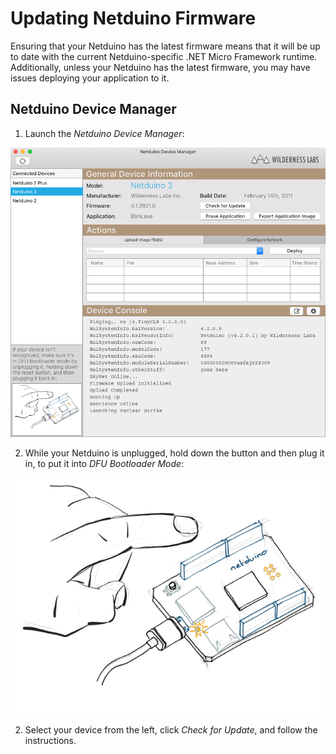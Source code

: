 # Updating Netduino Firmware

Ensuring that your Netduino has the latest firmware means that it will be up to date with the current Netduino-specific .NET Micro Framework runtime. Additionally, unless your Netduino has the latest firmware, you may have issues deploying your application to it.

## Netduino Device Manager

1. Launch the _Netduino Device Manager_:

![](Updating_Firmware/Netduino_Device_Manager-File_Upload_View.png)

2. While your Netduino is unplugged, hold down the button and then plug it in, to put it into _DFU Bootloader Mode_:

![](Updating_Firmware/EnteringBootMode.gif)

2. Select your device from the left, click *Check for Update*, and follow the instructions.